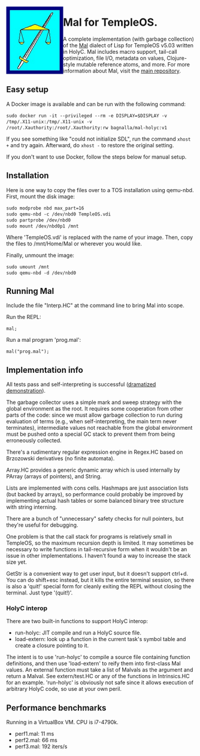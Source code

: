 <a href="TempleOS"><img src="TOS_logo.png" align="left" height="180" ></a>
# Mal for TempleOS.
A complete implementation (with garbage collection) of the [Mal](https://github.com/kanaka/mal)
dialect of Lisp for TempleOS v5.03 written in HolyC.
Mal includes macro support, tail-call optimization, file I/O, metadata on values,
Clojure-style mutable reference atoms, and more. For more information about Mal,
visit the [main repository](https://github.com/kanaka/mal).
<br>

## Easy setup

A Docker image is available and can be run with the following command:

```
sudo docker run -it --privileged --rm -e DISPLAY=$DISPLAY -v /tmp/.X11-unix:/tmp/.X11-unix -v /root/.Xauthority:/root/.Xauthority:rw bagnalla/mal-holyc:v1
```

If you see something like "could not initialize SDL", run the command `xhost +`
and try again. Afterward, do `xhost -` to restore the original setting.

If you don't want to use Docker, follow the steps below for manual setup.

## Installation

Here is one way to copy the files over to a TOS installation using qemu-nbd.
First, mount the disk image:
```
sudo modprobe nbd max_part=16
sudo qemu-nbd -c /dev/nbd0 TempleOS.vdi
sudo partprobe /dev/nbd0
sudo mount /dev/nbd0p1 /mnt
```

Where 'TempleOS.vdi' is replaced with the name of your image.
Then, copy the files to /mnt/Home/Mal or wherever you would like.

Finally, unmount the image:
```
sudo umount /mnt
sudo qemu-nbd -d /dev/nbd0
```

## Running Mal

Include the file "Interp.HC" at the command line to bring Mal into scope.

Run the REPL:
```
mal;
```

Run a mal program 'prog.mal':
```
mal("prog.mal");
```

## Implementation info

All tests pass and self-interpreting is successful
([dramatized demonstration](https://www.youtube.com/watch?v=tbr-j2_zhgU)).

The garbage collector uses a simple mark and sweep strategy with the
global environment as the root. It requires some cooperation from
other parts of the code: since we must allow garbage collection to run
during evaluation of terms (e.g., when self-interpreting, the main term
never terminates), intermediate values not reachable from the global
environment must be pushed onto a special GC stack to prevent them
from being erroneously collected.

There's a rudimentary regular expression engine in Regex.HC based on
Brzozowski derivatives (no finite automata).

Array.HC provides a generic dynamic array which is used internally by
PArray (arrays of pointers), and String.

Lists are implemented with cons cells. Hashmaps are just association
lists (but backed by arrays), so performance could probably be
improved by implementing actual hash tables or some balanced binary
tree structure with string interning.

There are a bunch of "unnecessary" safety checks for null pointers,
but they're useful for debugging.

One problem is that the call stack for programs is relatively small in
TempleOS, so the maximum recursion depth is limited. It may sometimes
be necessary to write functions in tail-recursive form when it
wouldn't be an issue in other implementations. I haven't found a way
to increase the stack size yet.

GetStr is a convenient way to get user input, but it doesn't support
ctrl+d. You can do shift+esc instead, but it kills the entire terminal
session, so there is also a 'quit!' special form for cleanly exiting
the REPL without closing the terminal. Just type '(quit!)'.

### HolyC interop

There are two built-in functions to support HolyC interop:
* run-holyc: JIT compile and run a HolyC source file.
* load-extern: look up a function in the current task's symbol table and create a closure pointing to it.

The intent is to use 'run-holyc' to compile a source file
containing function definitions, and then use 'load-extern' to reify
them into first-class Mal values. An external function must take a
list of Malvals as the argument and return a Malval. See
extern/test.HC or any of the functions in Intrinsics.HC for an
example. 'run-holyc' is obviously not safe since it allows execution
of arbitrary HolyC code, so use at your own peril.

## Performance benchmarks
Running in a VirtualBox VM. CPU is i7-4790k.
- perf1.mal: 11 ms
- perf2.mal: 66 ms
- perf3.mal: 192 iters/s
